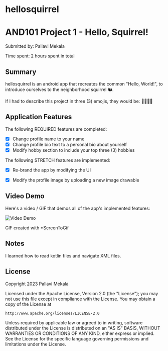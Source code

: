 # hellosquirrel

# AND101 Project 1 - Hello, Squirrel!

Submitted by: Pallavi Mekala

Time spent: 2 hours spent in total

## Summary

hellosquirrel is an android app that recreates the common "Hello, World!", to introduce ourselves to the neighborhood squirrel 🐿.

If I had to describe this project in three (3) emojis, they would be: 🙋‍♀️🕺😊

## Application Features

The following REQUIRED features are completed:

- [x] Change profile name to your name
- [x] Change profile bio text to a personal bio about yourself
- [x] Modify hobby section to include your top three (3) hobbies

The following STRETCH features are implemented:

- [x] Re-brand the app by modifying the UI
- [x] Modify the profile image by uploading a new image drawable


## Video Demo

Here's a video / GIF that demos all of the app's implemented features:

<img src='https://i.imgur.com/XRdivwH.gif' title='Video Demo' width='' alt='Video Demo' />

GIF created with *ScreenToGif


## Notes

I learned how to read kotlin files and navigate XML files.

## License

Copyright 2023 Pallavi Mekala

Licensed under the Apache License, Version 2.0 (the "License");
you may not use this file except in compliance with the License.
You may obtain a copy of the License at

    http://www.apache.org/licenses/LICENSE-2.0

Unless required by applicable law or agreed to in writing, software
distributed under the License is distributed on an "AS IS" BASIS,
WITHOUT WARRANTIES OR CONDITIONS OF ANY KIND, either express or implied.
See the License for the specific language governing permissions and
limitations under the License.
